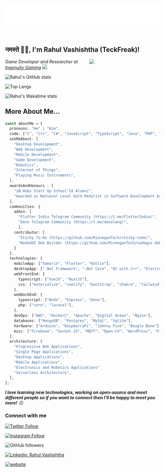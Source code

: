 <h1 align="center">
  <img src="https://raw.githubusercontent.com/TeckFreak/TeckFreak/master/name.svg" alt="Rahul Vashishtha" />
</h1>
<br/>
<h2>नमस्ते 🙏🏻, I'm Rahul Vashishtha (TeckFreak)!</h2>
<img align='right' src="https://media.giphy.com/media/M9gbBd9nbDrOTu1Mqx/giphy.gif" width="230" />

<p><em>Game Developer and Researcher at <a href="https://www.ingenuitygaming.com">Ingenuity Gaming</a> <img src="https://media.giphy.com/media/WUlplcMpOCEmTGBtBW/giphy.gif" width="50"> 
</em></p>

![Rahul's GitHub stats](https://github-readme-stats-teckfreak.vercel.app/api?username=teckfreak&count_private=true&show_icons=true&theme=dark)

![Top Langs](https://github-readme-stats-teckfreak.vercel.app/api/top-langs/?username=teckfreak&langs_count=10&count_private=true&layout=compact)

![Rahul's Wakatime stats](https://github-readme-stats-teckfreak.vercel.app/api/wakatime?username=teckfreak&layout=compact&custom_title=Rahul%27s%20Wakatime%20Stats)

## More About Me...

```typescript
const aboutMe = {
  pronouns: "He" | "Him",
  code: ["C", "C++", "C#", "JavaScript", "TypeScript", "Java", "PHP", "Kotlin", "Rust"],
  askMeAbout: [
    "Desktop Development",
    "Web Development",
    "Mobile Development",
    "Game Development",
    "Robotics",
    "Internet of Things",
    "Playing Music Instruments",
  ],
  awardsAndHonours : [
    "iB Hubs Start Up School’18 Alumni",
    "Awarded as National Level Gold Medalist in Software Development by UP Council of Science & Technology in 2016",
  ],
  communities: {
    admin: [
      "Flutter India Telegram Community (https://t.me/FlutterIndia)",
      "Deno Telegram Community (https://t.me/denolang)",
      ],
    contributor: [
      "Sticky To-Do (https://github.com/RinneganTech/sticky-todo)",
      "NodeGUI Deb Builder (https://github.com/RinneganTech/nodegui-deb-builder)"
    ]
  },
  technologies: {
    mobileApp: ["Xamarin", "Flutter", "Kotlin"],
    desktopApp: [".Net Framework", ".Net Core", "Qt with C++", "Electron", "NodeGUI"],
    webFrontEnd: {
      typescript: ["VueJS", "NuxtJS"],
      css: ["materialize", "vuetify", "bootstrap", "chakra", "tailwind"],
    },
    webBackEnd: {
      typescript: ["Node", "Express", "Deno"],
      php: ["core", "laravel"],
    },
    devOps: ["AWS", "Docker🐳", "Apache", "Digital Ocean", "Nginx"],
    databases: ["MongoDB", "Postgres", "MySql", "Sqlite"],
    hardware: ["Arduino", "RaspberryPi", "Johnny Five", "Beagle Bone"],
    misc: ["Firebase", "Socket.IO", "MQTT", "Open-CV", "WordPress", "PixiJS"],
  },
  architecture: [
    "Progressive Web Applications",
    "Single Page Applications",
    "Desktop Applications",
    "Mobile Applications",
    "Electronics and Robotics Applications"
    "Serverless Architecture",
  ],
};
```

<em><b>I love learning new technologies, working on open-source and meet different people so if you want to connect then I'll be happy to meet you more!</b> 😊</em>

### Connect with me

[![Twitter Follow](https://img.shields.io/twitter/follow/teckfreak01?label=Follow)](https://twitter.com/intent/follow?screen_name=teckfreak01)

[![Instagram Follow](https://img.shields.io/badge/Follow-Rahul%20Vashishtha-ff69b4?logo=instagram&style=social)](https://instagram.com/teck.freak)

![GitHub followers](https://img.shields.io/github/followers/TeckFreak?label=Follow&style=social)

[![Linkedin: Rahul Vashishtha](https://img.shields.io/badge/-Rahul%20Vashishtha-blue?style=flat-square&logo=Linkedin&logoColor=white&link=https://www.linkedin.com/in/rahul-vashishtha-726238b2/)](https://www.linkedin.com/in/rahul-vashishtha-726238b2/)

[![website](https://img.shields.io/badge/Website-46a2f1.svg?&style=flat-square&logo=Google-Chrome&logoColor=white&link=https://rinnegan.co/)](https://rinnegan.co/)

